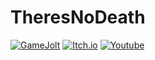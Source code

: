 # TheresNoDeath

[![GameJolt](https://img.shields.io/badge/Game%20Jolt-bage?style=for-the-badge&logo=gamejolt&logoColor=white&logoSize=20)](https://gamejolt.com/@TheresNoDeath)
[![Itch.io](https://img.shields.io/badge/Itch.io-bage?style=for-the-badge&logo=itchdotio&logoColor=white&logoSize=20&color=soft%20red)](https://theresnodeath.itch.io)
[![Youtube](https://img.shields.io/badge/youtube-bage?style=for-the-badge&logo=youtube&logoColor=white&logoSize=20&color=red)](https://www.youtube.com/@TNDyt-off)
